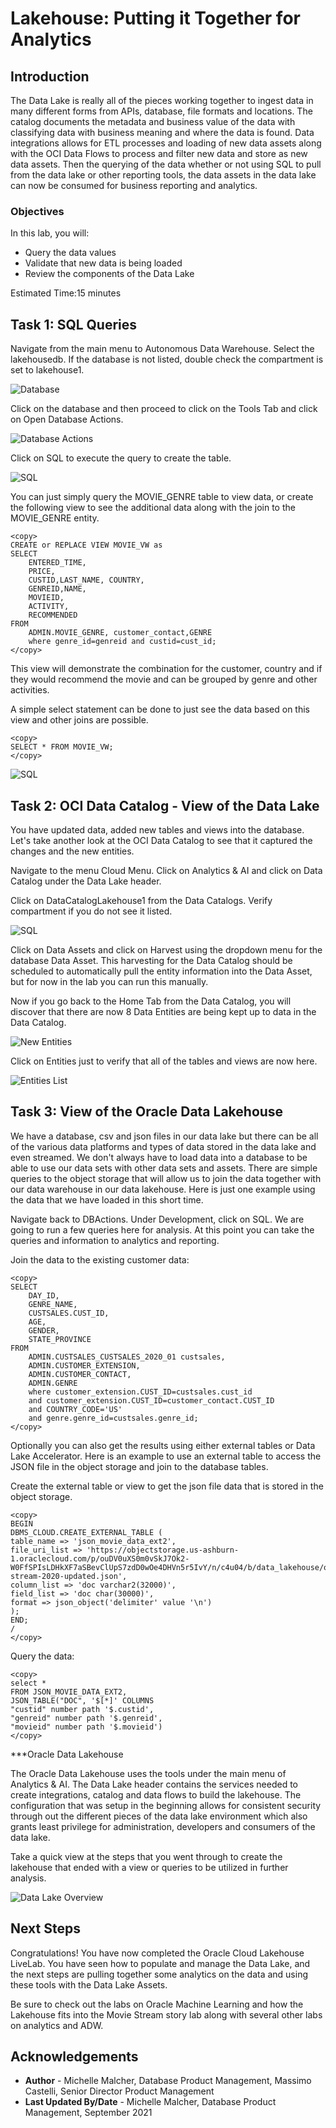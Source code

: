 # Lakehouse: Putting it Together for Analytics

## Introduction

The Data Lake is really all of the pieces working together to ingest data in many different forms from APIs, database, file formats and locations. The catalog documents the metadata and business value of the data with classifying data with business meaning and where the data is found. Data integrations allows for ETL processes and loading of new data assets along with the OCI Data Flows to process and filter new data and store as new data assets. Then the querying of the data whether or not using SQL to pull from the data lake or other reporting tools, the data assets in the data lake can now be consumed for business reporting and analytics.

### Objectives

In this lab, you will:
* Query the data values
* Validate that new data is being loaded
* Review the components of the Data Lake

Estimated Time:15 minutes

## Task 1: SQL Queries

Navigate from the main menu to Autonomous Data Warehouse. Select the lakehousedb. If the database is not listed, double check the compartment is set to lakehouse1.

![Database](./images/Databaselisting.png " ")

Click on the database and then proceed to click on the Tools Tab and click on Open Database Actions.

![Database Actions](./images/DBActions.png " ")

Click on SQL to execute the query to create the table.

![SQL](./images/SQL_queries.png " ")

You can just simply query the MOVIE_GENRE table to view data, or create the following view to see the additional data along with the join to the MOVIE_GENRE entity.

```
<copy>
CREATE or REPLACE VIEW MOVIE_VW as
SELECT
    ENTERED_TIME,
    PRICE,
    CUSTID,LAST_NAME, COUNTRY,
    GENREID,NAME,
    MOVIEID,
    ACTIVITY,
    RECOMMENDED
FROM
    ADMIN.MOVIE_GENRE, customer_contact,GENRE
    where genre_id=genreid and custid=cust_id;
</copy>
```
This view will demonstrate the combination for the customer, country and if they would recommend the movie and can be grouped by genre and other activities.

A simple select statement can be done to just see the data based on this view and other joins are possible.

```
<copy>
SELECT * FROM MOVIE_VW;
</copy>
```
![SQL](./images/SQL_output.png " ")


## Task 2: OCI Data Catalog - View of the Data Lake

You have updated data, added new tables and views into the database. Let's take another look at the OCI Data Catalog to see that it captured the changes and the new entities.

Navigate to the menu Cloud Menu. Click on Analytics & AI and click on Data Catalog under the Data Lake header.

Click on DataCatalogLakehouse1 from the Data Catalogs. Verify compartment if you do not see it listed.

![SQL](./images/Current_Catalog.png " ")

Click on Data Assets and click on Harvest using the dropdown menu for the database Data Asset. This harvesting for the Data Catalog should be scheduled to automatically pull the entity information into the Data Asset, but for now in the lab you can run this manually.

Now if you go back to the Home Tab from the Data Catalog, you will discover that there are now 8 Data Entities are being kept up to data in the Data Catalog.

![New Entities](./images/new_entities.png " ")

Click on Entities just to verify that all of the tables and views are now here.

![Entities List](./images/final_catalog.png " ")

## Task 3: View of the Oracle Data Lakehouse

We have a database, csv and json files in our data lake but there can be all of the various data platforms and types of data stored in the data lake and even streamed. We don't always have to load data into a database to be able to use our data sets with other data sets and assets. There are simple queries to the object storage that will allow us to join the data together with our data warehouse in our data lakehouse. Here is just one example using the data that we have loaded in this short time.

Navigate back to DBActions. Under Development, click on SQL. We are going to run a few queries here for analysis. At this point you can take the queries and information to analytics and reporting.

Join the data to the existing customer data:

```
<copy>
SELECT
    DAY_ID,
    GENRE_NAME,
    CUSTSALES.CUST_ID,
    AGE,
    GENDER, 
    STATE_PROVINCE
FROM
    ADMIN.CUSTSALES_CUSTSALES_2020_01 custsales, 
    ADMIN.CUSTOMER_EXTENSION, 
    ADMIN.CUSTOMER_CONTACT,
    ADMIN.GENRE
    where customer_extension.CUST_ID=custsales.cust_id
    and customer_extension.CUST_ID=customer_contact.CUST_ID
    and COUNTRY_CODE='US'
    and genre.genre_id=custsales.genre_id;    
</copy>    
```

Optionally you can also get the results using either external tables or Data Lake Accelerator. Here is an example to use an external table to access the JSON file in the object storage and join to the database tables.

Create the external table or view to get the json file data that is stored in the object storage.
```
<copy>
BEGIN
DBMS_CLOUD.CREATE_EXTERNAL_TABLE (
table_name => 'json_movie_data_ext2',
file_uri_list => 'https://objectstorage.us-ashburn-1.oraclecloud.com/p/ouDV0uXS0m0vSkJ7Ok2-W0FfSPIsLDHkXF7aSBevClUpS7zdD0wOe4DHVn5r5IvY/n/c4u04/b/data_lakehouse/o/export-stream-2020-updated.json',
column_list => 'doc varchar2(32000)',
field_list => 'doc char(30000)',
format => json_object('delimiter' value '\n')
);
END;
/
</copy>
```
Query the data:
```
<copy>
select *
FROM JSON_MOVIE_DATA_EXT2,
JSON_TABLE("DOC", '$[*]' COLUMNS
"custid" number path '$.custid',
"genreid" number path '$.genreid',
"movieid" number path '$.movieid')
</copy>
```

***Oracle Data Lakehouse

The Oracle Data Lakehouse uses the tools under the main menu of Analytics & AI. The Data Lake header contains the services needed to create integrations, catalog and data flows to build the lakehouse. The configuration that was setup in the beginning allows for consistent security through out the different pieces of the data lake environment which also grants least privilege for administration, developers and consumers of the data lake.

Take a quick view at the steps that you went through to create the lakehouse that ended with a view or queries to be utilized in further analysis.

![Data Lake Overview](images/data_lake_overview.png " ")

## Next Steps
Congratulations! You have now completed the Oracle Cloud Lakehouse LiveLab. You have seen how to populate and manage the Data Lake, and the next steps are pulling together some analytics on the data and using these tools with the Data Lake Assets.

Be sure to check out the labs on Oracle Machine Learning and how the Lakehouse fits into the Movie Stream story lab along with several other labs on analytics and ADW.

## Acknowledgements

* **Author** - Michelle Malcher, Database Product Management, Massimo Castelli, Senior Director Product Management
* **Last Updated By/Date** - Michelle Malcher, Database Product Management, September 2021
